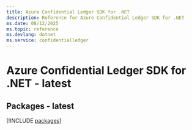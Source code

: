 ```yaml
---
title: Azure Confidential Ledger SDK for .NET
description: Reference for Azure Confidential Ledger SDK for .NET
ms.date: 08/12/2025
ms.topic: reference
ms.devlang: dotnet
ms.service: confidentialledger
---
```

# Azure Confidential Ledger SDK for .NET - latest
## Packages - latest
[!INCLUDE [packages](confidential-ledger-index.md)]